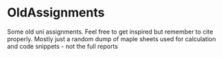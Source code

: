# OldAssignments
Some old uni assignments. Feel free to get inspired but remember to cite properly. Mostly just a random dump of maple sheets used for calculation and code snippets - not the full reports
